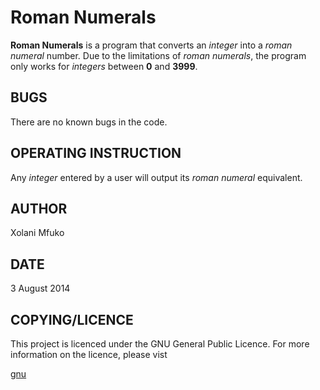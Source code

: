 Roman Numerals
==============

**Roman Numerals** is a program that converts an *integer* into a 
*roman numeral* number. Due to the limitations of *roman numerals*,
the program only works for *integers* between **0** and **3999**.


BUGS
----
There are no known bugs in the code.


OPERATING INSTRUCTION
---------------------
Any *integer* entered by a user will output its *roman numeral*
 equivalent.


AUTHOR
------
Xolani Mfuko


DATE
----
3 August 2014


COPYING/LICENCE
---------------
This project is licenced under the GNU General Public Licence.
For more information on the licence, please vist 

[gnu](http://www.gnu.org/copyleft/gpl.html)



